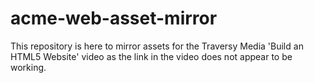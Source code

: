 # acme-web-asset-mirror
This repository is here to mirror assets for the Traversy Media 'Build an HTML5 Website' video as the link in the video does not appear to be working.
